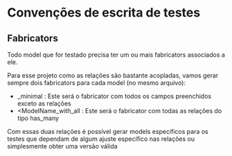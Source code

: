 Convenções de escrita de testes
===============================

Fabricators
-----------

Todo model que for testado precisa ter um ou mais fabricators associados a ele.

Para esse projeto como as relações são bastante acopladas, vamos gerar sempre
dois fabricators para cada model (no mesmo arquivo):

* <ModelName>_minimal : Este será o fabricator com todos os campos preenchidos exceto as relações
* <ModelName_with_all : Este será o fabricator com todas as relações do tipo has_many

Com essas duas relações é possível gerar models específicos para os testes que dependam de algum
ajuste específico nas relações ou simplesmente obter uma versão válida